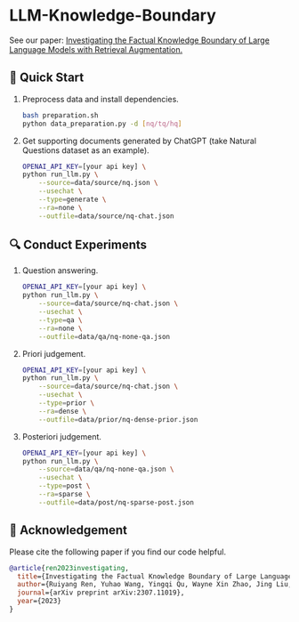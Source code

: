 # LLM-Knowledge-Boundary

See our paper: [Investigating the Factual Knowledge Boundary of Large Language Models with Retrieval Augmentation.](https://arxiv.org/abs/2307.11019)

## 🚀 Quick Start

1. Preprocess data and install dependencies.
    ```bash
    bash preparation.sh
    python data_preparation.py -d [nq/tq/hq]
    ```

2. Get supporting documents generated by ChatGPT (take Natural Questions dataset as an example).
    ```bash
    OPENAI_API_KEY=[your api key] \
    python run_llm.py \
        --source=data/source/nq.json \
        --usechat \
        --type=generate \
        --ra=none \
        --outfile=data/source/nq-chat.json
    ```

## 🔍 Conduct Experiments

1. Question answering.
    ```bash
    OPENAI_API_KEY=[your api key] \
    python run_llm.py \
        --source=data/source/nq-chat.json \
        --usechat \
        --type=qa \
        --ra=none \
        --outfile=data/qa/nq-none-qa.json
    ```
2. Priori judgement.
    ```bash
    OPENAI_API_KEY=[your api key] \
    python run_llm.py \
        --source=data/source/nq-chat.json \
        --usechat \
        --type=prior \
        --ra=dense \
        --outfile=data/prior/nq-dense-prior.json
    ```
3. Posteriori judgement.
    ```bash
    OPENAI_API_KEY=[your api key] \
    python run_llm.py \
        --source=data/qa/nq-none-qa.json \
        --usechat \
        --type=post \
        --ra=sparse \
        --outfile=data/post/nq-sparse-post.json
    ```

## 🌟 Acknowledgement

Please cite the following paper if you find our code helpful.

```bibtex
@article{ren2023investigating,
  title={Investigating the Factual Knowledge Boundary of Large Language Models with Retrieval Augmentation},
  author={Ruiyang Ren, Yuhao Wang, Yingqi Qu, Wayne Xin Zhao, Jing Liu, Hao Tian, Hua Wu, Ji-Rong Wen, Haifeng Wang},
  journal={arXiv preprint arXiv:2307.11019},
  year={2023}
}
```